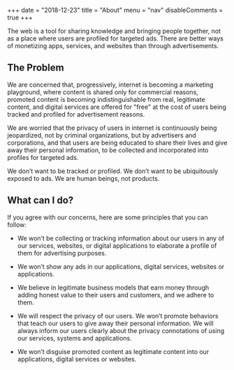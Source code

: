 +++
date = "2018-12-23"
title = "About"
menu = "nav"
disableComments = true
+++

The web is a tool for sharing knowledge and bringing people together, not as a place where users are profiled for targeted ads. There are better ways of monetizing apps, services, and websites than through advertisements.

## The Problem

We are concerned that, progressively, internet is becoming a marketing playground, where content is shared only for commercial reasons, promoted content is becoming indistinguishable from real, legitimate content, and digital services are offered for "free" at the cost of users being tracked and profiled for advertisement reasons.

We are worried that the privacy of users in internet is continuously being jeopardized, not by criminal organizations, but by advertisers and corporations, and that users are being educated to share their lives and give away their personal information, to be collected and incorporated into profiles for targeted ads.

We don’t want to be tracked or profiled. We don’t want to be ubiquitously exposed to ads. We are human beings, not products.

## What can I do?

If you agree with our concerns, here are some principles that you can follow:

- We won’t be collecting or tracking information about our users in any of our services, websites, or digital applications to elaborate a profile of them for advertising purposes.

- We won’t show any ads in our applications, digital services, websites or applications.

- We believe in legitimate business models that earn money through adding honest value to their users and customers, and we adhere to them.

- We will respect the privacy of our users. We won’t promote behaviors that teach our users to give away their personal information. We will always inform our users clearly about the privacy connotations of using our services, systems and applications.

- We won’t disguise promoted content as legitimate content into our applications, digital services or websites.
